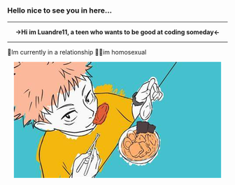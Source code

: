 ### Hello nice to see you in here...

<hr>
<p align="center"> <b> →Hi im Luandre11, a teen who wants to be good at coding someday← </b> </p>
<hr>
 
🥰Im currently in a relationship 
🏳️‍🌈im homosexual


<p align="center">
<img src="https://github.com/Luandre11/Luandre11/blob/main/images/ending_jujutsu.jpeg" alt="dumbImage">
</p>
